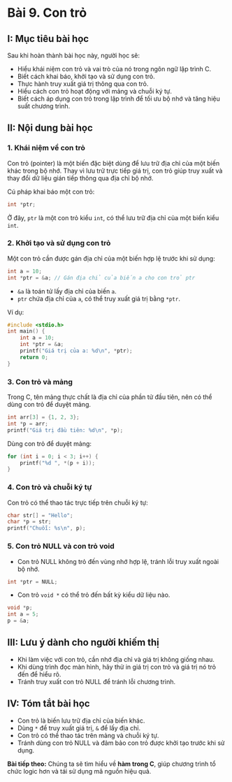 # **Bài 9. Con trỏ**

## **I: Mục tiêu bài học**
Sau khi hoàn thành bài học này, người học sẽ:
- Hiểu khái niệm con trỏ và vai trò của nó trong ngôn ngữ lập trình C.
- Biết cách khai báo, khởi tạo và sử dụng con trỏ.
- Thực hành truy xuất giá trị thông qua con trỏ.
- Hiểu cách con trỏ hoạt động với mảng và chuỗi ký tự.
- Biết cách áp dụng con trỏ trong lập trình để tối ưu bộ nhớ và tăng hiệu suất chương trình.

## **II: Nội dung bài học**

### **1. Khái niệm về con trỏ**
Con trỏ (pointer) là một biến đặc biệt dùng để lưu trữ địa chỉ của một biến khác trong bộ nhớ. Thay vì lưu trữ trực tiếp giá trị, con trỏ giúp truy xuất và thay đổi dữ liệu gián tiếp thông qua địa chỉ bộ nhớ.

Cú pháp khai báo một con trỏ:
```c
int *ptr;
```
Ở đây, `ptr` là một con trỏ kiểu `int`, có thể lưu trữ địa chỉ của một biến kiểu `int`.

### **2. Khởi tạo và sử dụng con trỏ**
Một con trỏ cần được gán địa chỉ của một biến hợp lệ trước khi sử dụng:
```c
int a = 10;
int *ptr = &a; // Gán địa chỉ của biến a cho con trỏ ptr
```
- `&a` là toán tử lấy địa chỉ của biến `a`.
- `ptr` chứa địa chỉ của `a`, có thể truy xuất giá trị bằng `*ptr`.

Ví dụ:
```c
#include <stdio.h>
int main() {
    int a = 10;
    int *ptr = &a;
    printf("Giá trị của a: %d\n", *ptr);
    return 0;
}
```

### **3. Con trỏ và mảng**
Trong C, tên mảng thực chất là địa chỉ của phần tử đầu tiên, nên có thể dùng con trỏ để duyệt mảng.
```c
int arr[3] = {1, 2, 3};
int *p = arr;
printf("Giá trị đầu tiên: %d\n", *p);
```
Dùng con trỏ để duyệt mảng:
```c
for (int i = 0; i < 3; i++) {
    printf("%d ", *(p + i));
}
```

### **4. Con trỏ và chuỗi ký tự**
Con trỏ có thể thao tác trực tiếp trên chuỗi ký tự:
```c
char str[] = "Hello";
char *p = str;
printf("Chuỗi: %s\n", p);
```

### **5. Con trỏ NULL và con trỏ void**
- Con trỏ NULL không trỏ đến vùng nhớ hợp lệ, tránh lỗi truy xuất ngoài bộ nhớ.
```c
int *ptr = NULL;
```
- Con trỏ `void *` có thể trỏ đến bất kỳ kiểu dữ liệu nào.
```c
void *p;
int a = 5;
p = &a;
```

## **III: Lưu ý dành cho người khiếm thị**
- Khi làm việc với con trỏ, cần nhớ địa chỉ và giá trị không giống nhau.
- Khi dùng trình đọc màn hình, hãy thử in giá trị con trỏ và giá trị nó trỏ đến để hiểu rõ.
- Tránh truy xuất con trỏ NULL để tránh lỗi chương trình.

## **IV: Tóm tắt bài học**
- Con trỏ là biến lưu trữ địa chỉ của biến khác.
- Dùng `*` để truy xuất giá trị, `&` để lấy địa chỉ.
- Con trỏ có thể thao tác trên mảng và chuỗi ký tự.
- Tránh dùng con trỏ NULL và đảm bảo con trỏ được khởi tạo trước khi sử dụng.

**Bài tiếp theo:** Chúng ta sẽ tìm hiểu về **hàm trong C**, giúp chương trình tổ chức logic hơn và tái sử dụng mã nguồn hiệu quả.

